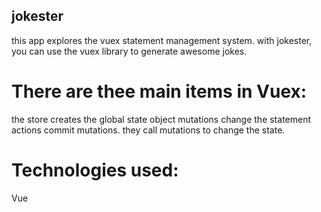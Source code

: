 ## jokester

this app explores the vuex statement management system. with jokester, you can use the vuex library to generate awesome jokes.  

# There are thee main items in Vuex:
the store creates the global state object
mutations change the statement
actions commit mutations. they call mutations to change the state.

# Technologies used:
Vue
